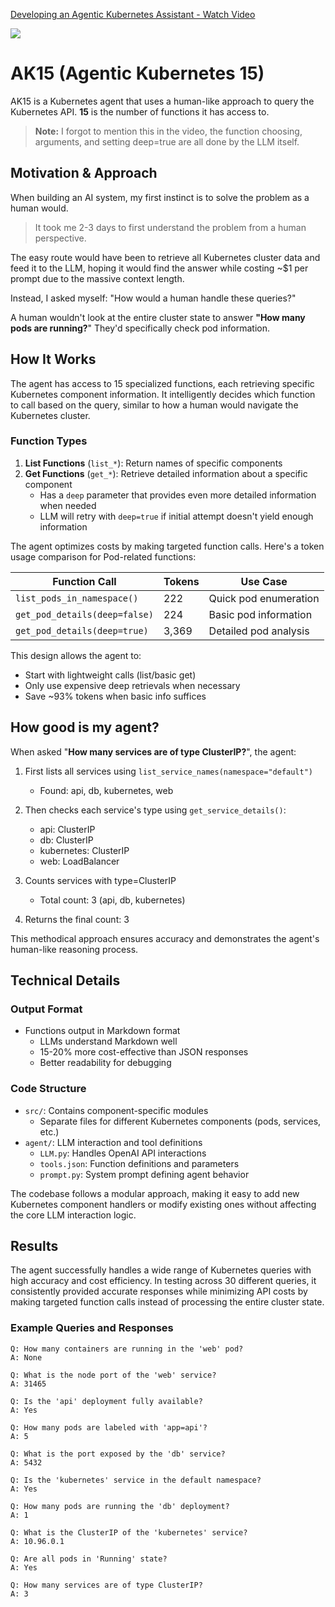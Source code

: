 <div>
    <a href="https://www.loom.com/share/b26b3b4641a44c8dbc01cc3f243c4dee">
      <p>Developing an Agentic Kubernetes Assistant - Watch Video</p>
    </a>
    <a href="https://www.loom.com/share/b26b3b4641a44c8dbc01cc3f243c4dee">
      <img style="max-width:300px;" src="https://cdn.loom.com/sessions/thumbnails/b26b3b4641a44c8dbc01cc3f243c4dee-fb0db8283b9d267d-full-play.gif">
    </a>
  </div>

# AK15 (Agentic Kubernetes 15)

AK15 is a Kubernetes agent that uses a human-like approach to query the Kubernetes API. **15** is the number of functions it has access to.

> **Note:** I forgot to mention this in the video, the function choosing, arguments, and setting deep=true are all done by the LLM itself.

## Motivation & Approach

When building an AI system, my first instinct is to solve the problem as a human would. 

> It took me 2-3 days to first understand the problem from a human perspective.

The easy route would have been to retrieve all Kubernetes cluster data and feed it to the LLM, hoping it would find the answer while costing ~$1 per prompt due to the massive context length. 

Instead, I asked myself: "How would a human handle these queries?"

A human wouldn't look at the entire cluster state to answer **"How many pods are running?**" They'd specifically check pod information. 

## How It Works

The agent has access to 15 specialized functions, each retrieving specific Kubernetes component information. It intelligently decides which function to call based on the query, similar to how a human would navigate the Kubernetes cluster.

### Function Types

1. **List Functions** (`list_*`): Return names of specific components
2. **Get Functions** (`get_*`): Retrieve detailed information about a specific component
   - Has a `deep` parameter that provides even more detailed information when needed
   - LLM will retry with `deep=true` if initial attempt doesn't yield enough information

The agent optimizes costs by making targeted function calls. Here's a token usage comparison for Pod-related functions:

| Function Call | Tokens | Use Case |
|--------------|---------|----------|
| `list_pods_in_namespace()` | 222 | Quick pod enumeration |
| `get_pod_details(deep=false)` | 224 | Basic pod information |
| `get_pod_details(deep=true)` | 3,369 | Detailed pod analysis |

This design allows the agent to:
- Start with lightweight calls (list/basic get)
- Only use expensive deep retrievals when necessary
- Save ~93% tokens when basic info suffices

## How good is my agent?

When asked "**How many services are of type ClusterIP?**", the agent:

1. First lists all services using `list_service_names(namespace="default")`
   - Found: api, db, kubernetes, web

2. Then checks each service's type using `get_service_details()`:
   - api: ClusterIP
   - db: ClusterIP  
   - kubernetes: ClusterIP
   - web: LoadBalancer

3. Counts services with type=ClusterIP
   - Total count: 3 (api, db, kubernetes)

4. Returns the final count: 3

This methodical approach ensures accuracy and demonstrates the agent's human-like reasoning process.

## Technical Details

### Output Format
- Functions output in Markdown format
  - LLMs understand Markdown well
  - 15-20% more cost-effective than JSON responses
  - Better readability for debugging

### Code Structure
- `src/`: Contains component-specific modules
  - Separate files for different Kubernetes components (pods, services, etc.)
- `agent/`: LLM interaction and tool definitions
  - `LLM.py`: Handles OpenAI API interactions
  - `tools.json`: Function definitions and parameters
  - `prompt.py`: System prompt defining agent behavior

The codebase follows a modular approach, making it easy to add new Kubernetes component handlers or modify existing ones without affecting the core LLM interaction logic.

## Results

The agent successfully handles a wide range of Kubernetes queries with high accuracy and cost efficiency. In testing across 30 different queries, it consistently provided accurate responses while minimizing API costs by making targeted function calls instead of processing the entire cluster state.

### Example Queries and Responses
```
Q: How many containers are running in the 'web' pod?
A: None

Q: What is the node port of the 'web' service?
A: 31465

Q: Is the 'api' deployment fully available?
A: Yes

Q: How many pods are labeled with 'app=api'?
A: 5

Q: What is the port exposed by the 'db' service?
A: 5432

Q: Is the 'kubernetes' service in the default namespace?
A: Yes

Q: How many pods are running the 'db' deployment?
A: 1

Q: What is the ClusterIP of the 'kubernetes' service?
A: 10.96.0.1

Q: Are all pods in 'Running' state?
A: Yes

Q: How many services are of type ClusterIP?
A: 3
```
